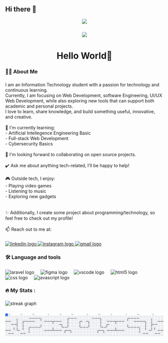 ## Hi there 👋

<div align="center">
  <img height="150" src="https://media.giphy.com/media/M9gbBd9nbDrOTu1Mqx/giphy.gif"  />
</div>

###

<div align="center">
  <img src="https://visitor-badge.laobi.icu/badge?page_id=shaktidewanggaa.shaktidewanggaa&"  />
</div>

###

<h1 align="center">Hello World👋</h1>

###

<h3 align="left">👩‍💻  About Me</h3>

###

<p align="left">I am an Information Technology student with a passion for technology and continuous learning.  <br>Currently, I am focusing on Web Development, software Engineering, UI/UX Web Development,  while also exploring new tools that can support both academic and personal projects.  <br>I love to learn, share knowledge, and build something useful, innovative, and creative.  <br><br>🌱 I'm currently learning:  <br>- Artificial Intellegence Engineering Basic<br>- Full-stack Web Development    <br>- Cybersecurity Basics  <br><br>🤝 I'm looking forward to collaborating on open source projects.  <br><br>✔️ Ask me about anything tech-related, I’ll be happy to help!  <br><br>🎮 Outside tech, I enjoy:  <br>- Playing video games  <br>- Listening to music  <br>- Exploring new gadgets  <br><br><br>✨ Additionally, I create some project about programming/technology, so feel free to check out my profile!  <br><br>📫 Reach out to me at:</p>

###

<div align="left">
  <a href="www.linkedin.com/in/shaktidewangga" target="_blank">
    <img src="https://img.shields.io/static/v1?message=LinkedIn&logo=linkedin&label=&color=0077B5&logoColor=white&labelColor=&style=for-the-badge" height="25" alt="linkedin logo"  />
  </a>
  <a href="https://www.instagram.com/shaktidewanggaa?igsh=M2R3M3lmYnF0NnJz" target="_blank">
    <img src="https://img.shields.io/static/v1?message=Instagram&logo=instagram&label=&color=E4405F&logoColor=white&labelColor=&style=for-the-badge" height="25" alt="instagram logo"  />
  </a>
  <a href="shaktidewanggaa93@gmail.com" target="_blank">
    <img src="https://img.shields.io/static/v1?message=Gmail&logo=gmail&label=&color=D14836&logoColor=white&labelColor=&style=for-the-badge" height="25" alt="gmail logo"  />
  </a>
</div>

###

<h3 align="left">🛠 Language and tools</h3>

###

<div align="left">
  <img src="https://cdn.jsdelivr.net/gh/devicons/devicon/icons/laravel/laravel-original.svg" height="40" alt="laravel logo"  />
  <img width="12" />
  <img src="https://cdn.jsdelivr.net/gh/devicons/devicon/icons/figma/figma-original.svg" height="40" alt="figma logo"  />
  <img width="12" />
  <img src="https://cdn.jsdelivr.net/gh/devicons/devicon/icons/vscode/vscode-original.svg" height="40" alt="vscode logo"  />
  <img width="12" />
  <img src="https://cdn.jsdelivr.net/gh/devicons/devicon/icons/html5/html5-original.svg" height="40" alt="html5 logo"  />
  <img width="12" />
  <img src="https://cdn.jsdelivr.net/gh/devicons/devicon/icons/css3/css3-original.svg" height="40" alt="css logo"  />
  <img width="12" />
  <img src="https://cdn.jsdelivr.net/gh/devicons/devicon/icons/javascript/javascript-original.svg" height="40" alt="javascript logo"  />
</div>

###

<h3 align="left">🔥   My Stats :</h3>

###

<div align="left">
  <img src="https://streak-stats.demolab.com?user=shaktidewanggaa&locale=en&mode=daily&theme=dark&hide_border=false&border_radius=5&order=3" height="220" alt="streak graph"  />
</div>

###

<picture>
  <source media="(prefers-color-scheme: dark)" srcset="https://raw.githubusercontent.com/shaktidewanggaa/shaktidewanggaa/output/pacman-contribution-graph-dark.svg">
  <source media="(prefers-color-scheme: light)" srcset="https://raw.githubusercontent.com/shaktidewanggaa/shaktidewanggaa/output/pacman-contribution-graph.svg">
  <img alt="pacman contribution graph" src="https://raw.githubusercontent.com/shaktidewanggaa/shaktidewanggaa/output/pacman-contribution-graph.svg">
</picture>

###